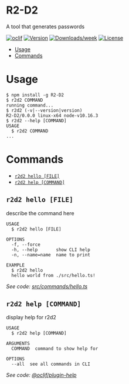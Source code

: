 R2-D2
=====

A tool that generates passwords

[![oclif](https://img.shields.io/badge/cli-oclif-brightgreen.svg)](https://oclif.io)
[![Version](https://img.shields.io/npm/v/R2-D2.svg)](https://npmjs.org/package/R2-D2)
[![Downloads/week](https://img.shields.io/npm/dw/R2-D2.svg)](https://npmjs.org/package/R2-D2)
[![License](https://img.shields.io/npm/l/R2-D2.svg)](https://github.com/lycb/R2-D2/blob/master/package.json)

<!-- toc -->
* [Usage](#usage)
* [Commands](#commands)
<!-- tocstop -->
# Usage
<!-- usage -->
```sh-session
$ npm install -g R2-D2
$ r2d2 COMMAND
running command...
$ r2d2 (-v|--version|version)
R2-D2/0.0.0 linux-x64 node-v10.16.3
$ r2d2 --help [COMMAND]
USAGE
  $ r2d2 COMMAND
...
```
<!-- usagestop -->
# Commands
<!-- commands -->
* [`r2d2 hello [FILE]`](#r2d2-hello-file)
* [`r2d2 help [COMMAND]`](#r2d2-help-command)

## `r2d2 hello [FILE]`

describe the command here

```
USAGE
  $ r2d2 hello [FILE]

OPTIONS
  -f, --force
  -h, --help       show CLI help
  -n, --name=name  name to print

EXAMPLE
  $ r2d2 hello
  hello world from ./src/hello.ts!
```

_See code: [src/commands/hello.ts](https://github.com/lycb/R2-D2/blob/v0.0.0/src/commands/hello.ts)_

## `r2d2 help [COMMAND]`

display help for r2d2

```
USAGE
  $ r2d2 help [COMMAND]

ARGUMENTS
  COMMAND  command to show help for

OPTIONS
  --all  see all commands in CLI
```

_See code: [@oclif/plugin-help](https://github.com/oclif/plugin-help/blob/v2.2.1/src/commands/help.ts)_
<!-- commandsstop -->
